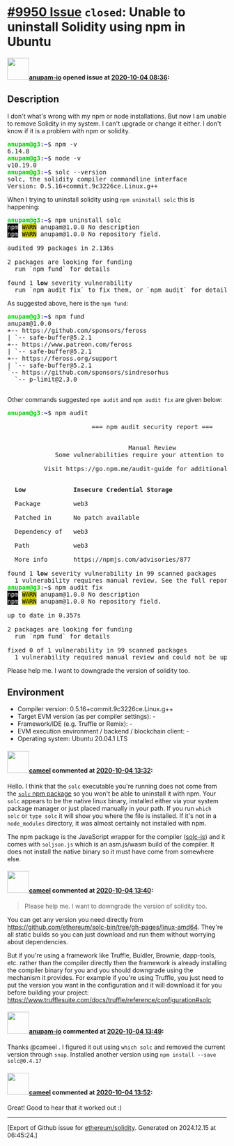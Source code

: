 # [\#9950 Issue](https://github.com/ethereum/solidity/issues/9950) `closed`: Unable to uninstall Solidity using npm in Ubuntu

#### <img src="https://avatars.githubusercontent.com/u/56300182?u=24c89b714944e1ed15ad37789d5b6b4f1a28b4b0&v=4" width="50">[anupam-io](https://github.com/anupam-io) opened issue at [2020-10-04 08:36](https://github.com/ethereum/solidity/issues/9950):

## Description
I don't what's wrong with my npm or node installations. But now I am unable to remove Solidity in my system. I can't upgrade or change it either. I don't know if it is a problem with npm or solidity.

<pre><font color="#00CD00"><b>anupam@g3</b></font>:<font color="#0000EE"><b>~</b></font>$ npm -v
6.14.8
<font color="#00CD00"><b>anupam@g3</b></font>:<font color="#0000EE"><b>~</b></font>$ node -v
v10.19.0
<font color="#00CD00"><b>anupam@g3</b></font>:<font color="#0000EE"><b>~</b></font>$ solc --version
solc, the solidity compiler commandline interface
Version: 0.5.16+commit.9c3226ce.Linux.g++
</pre>

When I trying to uninstall solidity using ```npm uninstall solc``` this is happening:
<pre><font color="#00CD00"><b>anupam@g3</b></font>:<font color="#0000EE"><b>~</b></font>$ npm uninstall solc
<span style="background-color:#000000"><font color="#E5E5E5">npm</font></span> <span style="background-color:#CDCD00"><font color="#000000">WARN</font></span> anupam@1.0.0 No description
<span style="background-color:#000000"><font color="#E5E5E5">npm</font></span> <span style="background-color:#CDCD00"><font color="#000000">WARN</font></span> anupam@1.0.0 No repository field.

audited 99 packages in 2.136s

2 packages are looking for funding
  run `npm fund` for details

found 1 <b>low</b> severity vulnerability
  run `npm audit fix` to fix them, or `npm audit` for details
</pre>

As suggested above, here is the ```npm fund```:
<pre><font color="#00CD00"><b>anupam@g3</b></font>:<font color="#0000EE"><b>~</b></font>$ npm fund
anupam@1.0.0
+-- https://github.com/sponsors/feross
| `-- safe-buffer@5.2.1
+-- https://www.patreon.com/feross
| `-- safe-buffer@5.2.1
+-- https://feross.org/support
| `-- safe-buffer@5.2.1
`-- https://github.com/sponsors/sindresorhus
  `-- p-limit@2.3.0

</pre>
Other commands suggested ```npm audit``` and ```npm audit fix``` are given below:
<pre><font color="#00CD00"><b>anupam@g3</b></font>:<font color="#0000EE"><b>~</b></font>$ npm audit
<font color="#7F7F7F">                                                                                </font>
<font color="#7F7F7F"> </font>                      === npm audit security report ===                       <font color="#7F7F7F"> </font>
<font color="#7F7F7F">                                                                                </font>
<font color="#7F7F7F">                                                                                </font>
<font color="#7F7F7F"> </font>                                Manual Review                                 <font color="#7F7F7F"> </font>
<font color="#7F7F7F"> </font>            Some vulnerabilities require your attention to resolve            <font color="#7F7F7F"> </font>
<font color="#7F7F7F"> </font>                                                                              <font color="#7F7F7F"> </font>
<font color="#7F7F7F"> </font>         Visit https://go.npm.me/audit-guide for additional guidance          <font color="#7F7F7F"> </font>
<font color="#7F7F7F">                                                                                </font>
<font color="#7F7F7F">                                                                                </font>
<font color="#7F7F7F"> </font> <b>Low</b>           <font color="#7F7F7F"> </font> <b>Insecure Credential Storage</b>                                  <font color="#7F7F7F"> </font>
<font color="#7F7F7F">                                                                                </font>
<font color="#7F7F7F"> </font> Package       <font color="#7F7F7F"> </font> web3                                                         <font color="#7F7F7F"> </font>
<font color="#7F7F7F">                                                                                </font>
<font color="#7F7F7F"> </font> Patched in    <font color="#7F7F7F"> </font> No patch available                                           <font color="#7F7F7F"> </font>
<font color="#7F7F7F">                                                                                </font>
<font color="#7F7F7F"> </font> Dependency of <font color="#7F7F7F"> </font> web3                                                         <font color="#7F7F7F"> </font>
<font color="#7F7F7F">                                                                                </font>
<font color="#7F7F7F"> </font> Path          <font color="#7F7F7F"> </font> web3                                                         <font color="#7F7F7F"> </font>
<font color="#7F7F7F">                                                                                </font>
<font color="#7F7F7F"> </font> More info     <font color="#7F7F7F"> </font> https://npmjs.com/advisories/877                             <font color="#7F7F7F"> </font>
<font color="#7F7F7F">                                                                                </font>
found 1 <b>low</b> severity vulnerability in 99 scanned packages
  1 vulnerability requires manual review. See the full report for details.
<font color="#00CD00"><b>anupam@g3</b></font>:<font color="#0000EE"><b>~</b></font>$ npm audit fix
<span style="background-color:#000000"><font color="#E5E5E5">npm</font></span> <span style="background-color:#CDCD00"><font color="#000000">WARN</font></span> anupam@1.0.0 No description
<span style="background-color:#000000"><font color="#E5E5E5">npm</font></span> <span style="background-color:#CDCD00"><font color="#000000">WARN</font></span> anupam@1.0.0 No repository field.

up to date in 0.357s

2 packages are looking for funding
  run `npm fund` for details

fixed 0 of 1 vulnerability in 99 scanned packages
  1 vulnerability required manual review and could not be updated
</pre>



Please help me. I want to downgrade the version of solidity too.

## Environment

- Compiler version: 0.5.16+commit.9c3226ce.Linux.g++
- Target EVM version (as per compiler settings): -
- Framework/IDE (e.g. Truffle or Remix): -
- EVM execution environment / backend / blockchain client: -
- Operating system: Ubuntu 20.04.1 LTS

#### <img src="https://avatars.githubusercontent.com/u/137030?v=4" width="50">[cameel](https://github.com/cameel) commented at [2020-10-04 13:32](https://github.com/ethereum/solidity/issues/9950#issuecomment-703256446):

Hello. I think that the `solc` executable you're running does not come from the [`solc` npm package](https://www.npmjs.com/package/solc) so you won't be able to uninstall it with npm. Your `solc` appears to be the native linux binary, installed either via your system package manager or just placed manually in your path. If you run `which solc` or `type solc` it will show you where the file is installed. If it's not in a `node_modules` directory, it was almost certainly not installed with npm.

The npm package is the JavaScript wrapper for the compiler ([solc-js](https://github.com/ethereum/solc-js)) and it comes with `soljson.js` which is an asm.js/wasm build of the compiler. It does not install the native binary so it must have come from somewhere else.

#### <img src="https://avatars.githubusercontent.com/u/137030?v=4" width="50">[cameel](https://github.com/cameel) commented at [2020-10-04 13:40](https://github.com/ethereum/solidity/issues/9950#issuecomment-703257488):

> Please help me. I want to downgrade the version of solidity too.

You can get any version you need directly from https://github.com/ethereum/solc-bin/tree/gh-pages/linux-amd64. They're all static builds so you can just download and run them without worrying about dependencies.

But if you're using a framework like Truffle, Buidler, Brownie, dapp-tools, etc. rather than the compiler directly then the framework is already installing the compiler binary for you and you should downgrade using the mechanism it provides. For example if you're using Truffle, you just need to put the version you want in the configuration and it will download it for you before building your project: https://www.trufflesuite.com/docs/truffle/reference/configuration#solc

#### <img src="https://avatars.githubusercontent.com/u/56300182?u=24c89b714944e1ed15ad37789d5b6b4f1a28b4b0&v=4" width="50">[anupam-io](https://github.com/anupam-io) commented at [2020-10-04 13:49](https://github.com/ethereum/solidity/issues/9950#issuecomment-703258669):

Thanks @cameel .
I figured it out using ```which solc``` and removed the current version through ```snap```.
Installed another version using ```npm install --save solc@0.4.17```

#### <img src="https://avatars.githubusercontent.com/u/137030?v=4" width="50">[cameel](https://github.com/cameel) commented at [2020-10-04 13:52](https://github.com/ethereum/solidity/issues/9950#issuecomment-703259082):

Great! Good to hear that it worked out :)


-------------------------------------------------------------------------------



[Export of Github issue for [ethereum/solidity](https://github.com/ethereum/solidity). Generated on 2024.12.15 at 06:45:24.]
